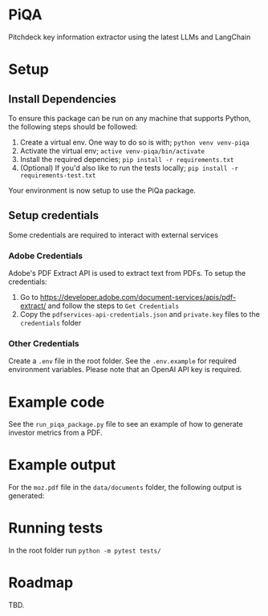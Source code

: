 # PiQA

Pitchdeck key information extractor using the latest LLMs and LangChain

# Setup

## Install Dependencies

To ensure this package can be run on any machine that supports Python, the following steps should be followed:

1. Create a virtual env. One way to do so is with; `python venv venv-piqa`
2. Activate the virtual env; `active venv-piqa/bin/activate`
3. Install the required depencies; `pip install -r requirements.txt`
4. (Optional) If you'd also like to run the tests locally; `pip install -r requirements-test.txt`

Your environment is now setup to use the PiQa package.

## Setup credentials

Some credentials are required to interact with external services

### Adobe Credentials

Adobe's PDF Extract API is used to extract text from PDFs. To setup the credentials:

1. Go to https://developer.adobe.com/document-services/apis/pdf-extract/ and follow the steps to `Get Credentials`
2. Copy the `pdfservices-api-credentials.json` and `private.key` files to the `credentials` folder

### Other Credentials

Create a `.env` file in the root folder. See the `.env.example` for required environment variables. Please note that an OpenAI API key is required.

# Example code

See the `run_piqa_package.py` file to see an example of how to generate investor metrics from a PDF.

# Example output

For the `moz.pdf` file in the `data/documents` folder, the following output is generated:

# Running tests

In the root folder run `python -m pytest tests/`

# Roadmap

TBD.
